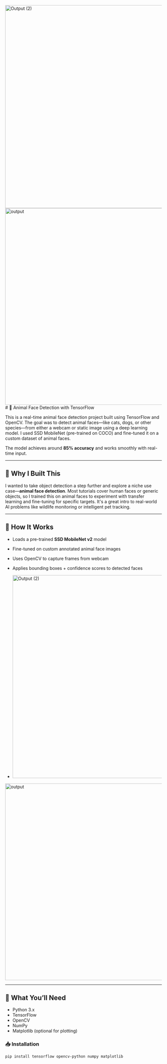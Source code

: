 <img width="1534" height="652" alt="Output (2)" src="https://github.com/user-attachments/assets/1d3a367f-3d21-4126-8852-0cad46fb92cf" />
<img width="1075" height="632" alt="output" src="https://github.com/user-attachments/assets/a0e85d85-15be-4ad2-aeff-7eff77e144a9" />
# 🐾 Animal Face Detection with TensorFlow

This is a real-time animal face detection project built using TensorFlow and OpenCV. The goal was to detect animal faces—like cats, dogs, or other species—from either a webcam or static image using a deep learning model. I used SSD MobileNet (pre-trained on COCO) and fine-tuned it on a custom dataset of animal faces.

The model achieves around **85% accuracy** and works smoothly with real-time input.

---

## 📌 Why I Built This

I wanted to take object detection a step further and explore a niche use case—**animal face detection**. Most tutorials cover human faces or generic objects, so I trained this on animal faces to experiment with transfer learning and fine-tuning for specific targets. It's a great intro to real-world AI problems like wildlife monitoring or intelligent pet tracking.

---

## 🔧 How It Works

- Loads a pre-trained **SSD MobileNet v2** model
- Fine-tuned on custom annotated animal face images
- Uses OpenCV to capture frames from webcam
- Applies bounding boxes + confidence scores to detected faces

- <img width="1534" height="652" alt="Output (2)" src="https://github.com/user-attachments/assets/1d3a367f-3d21-4126-8852-0cad46fb92cf" />
<img width="1075" height="632" alt="output" src="https://github.com/user-attachments/assets/a0e85d85-15be-4ad2-aeff-7eff77e144a9" />

---

## 🚀 What You’ll Need

- Python 3.x
- TensorFlow
- OpenCV
- NumPy
- Matplotlib (optional for plotting)

### 📥 Installation

```bash
pip install tensorflow opencv-python numpy matplotlib



